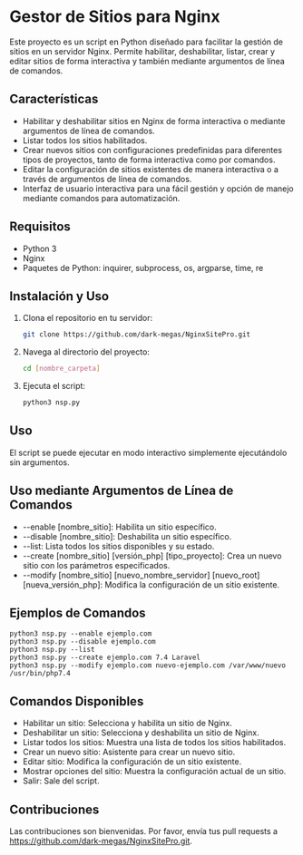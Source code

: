 # Gestor de Sitios para Nginx

Este proyecto es un script en Python diseñado para facilitar la gestión de sitios en un servidor Nginx. Permite habilitar, deshabilitar, listar, crear y editar sitios de forma interactiva y también mediante argumentos de línea de comandos.

## Características

- Habilitar y deshabilitar sitios en Nginx de forma interactiva o mediante argumentos de línea de comandos.
- Listar todos los sitios habilitados.
- Crear nuevos sitios con configuraciones predefinidas para diferentes tipos de proyectos, tanto de forma interactiva como por comandos.
- Editar la configuración de sitios existentes de manera interactiva o a través de argumentos de línea de comandos.
- Interfaz de usuario interactiva para una fácil gestión y opción de manejo mediante comandos para automatización.

## Requisitos

- Python 3
- Nginx
- Paquetes de Python: inquirer, subprocess, os, argparse, time, re

## Instalación y Uso

1. Clona el repositorio en tu servidor:
   ```bash
   git clone https://github.com/dark-megas/NginxSitePro.git
2. Navega al directorio del proyecto:
    ```bash
    cd [nombre_carpeta]
3. Ejecuta el script:
    ```bash
    python3 nsp.py
## Uso
El script se puede ejecutar en modo interactivo simplemente ejecutándolo sin argumentos.

## Uso mediante Argumentos de Línea de Comandos
- --enable [nombre_sitio]: Habilita un sitio específico.
- --disable [nombre_sitio]: Deshabilita un sitio específico.
- --list: Lista todos los sitios disponibles y su estado.
- --create [nombre_sitio] [versión_php] [tipo_proyecto]: Crea un nuevo sitio con los parámetros especificados.
- --modify [nombre_sitio] [nuevo_nombre_servidor] [nuevo_root] [nueva_versión_php]: Modifica la configuración de un sitio existente.

## Ejemplos de Comandos
    python3 nsp.py --enable ejemplo.com
    python3 nsp.py --disable ejemplo.com
    python3 nsp.py --list
    python3 nsp.py --create ejemplo.com 7.4 Laravel
    python3 nsp.py --modify ejemplo.com nuevo-ejemplo.com /var/www/nuevo /usr/bin/php7.4

## Comandos Disponibles

- Habilitar un sitio: Selecciona y habilita un sitio de Nginx.
- Deshabilitar un sitio: Selecciona y deshabilita un sitio de Nginx.
- Listar todos los sitios: Muestra una lista de todos los sitios habilitados.
- Crear un nuevo sitio: Asistente para crear un nuevo sitio.
- Editar sitio: Modifica la configuración de un sitio existente.
- Mostrar opciones del sitio: Muestra la configuración actual de un sitio.
- Salir: Sale del script.

## Contribuciones
Las contribuciones son bienvenidas. Por favor, envía tus pull requests a https://github.com/dark-megas/NginxSitePro.git.
